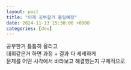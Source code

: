 ```yaml
---
layout: post
title: "이제 공부할거 올릴예정"
date: 2024-11-13 15:30:00 +0900
categories: [dev]
---
```


공부한거 틈틈히 올리고  
대회같은거 하면 과정 + 결과 다 세세하게  
문제를 어떤 시각에서 바라보고 해결했는지 구체적으로  
